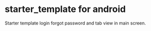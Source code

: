 # starter_template for android

Starter template login forgot password and tab view in main screen.

